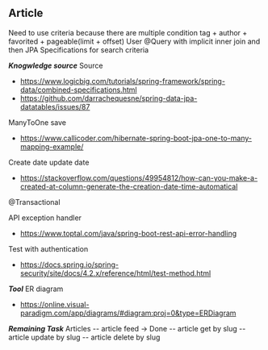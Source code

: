 **Article**
-
Need to use criteria because there are multiple condition
tag + author + favorited + pageable(limit + offset)
User @Query with implicit inner join 
and then JPA Specifications for search criteria

**_Knogwledge source_**
Source
- https://www.logicbig.com/tutorials/spring-framework/spring-data/combined-specifications.html
- https://github.com/darrachequesne/spring-data-jpa-datatables/issues/87

ManyToOne save
- https://www.callicoder.com/hibernate-spring-boot-jpa-one-to-many-mapping-example/

Create date update date
- https://stackoverflow.com/questions/49954812/how-can-you-make-a-created-at-column-generate-the-creation-date-time-automatical

@Transactional

API exception handler
- https://www.toptal.com/java/spring-boot-rest-api-error-handling

Test with authentication
- https://docs.spring.io/spring-security/site/docs/4.2.x/reference/html/test-method.html

**_Tool_**
ER diagram
- https://online.visual-paradigm.com/app/diagrams/#diagram:proj=0&type=ERDiagram

**_Remaining Task_**
Articles
-- article feed -> Done
-- article get by slug
-- article update by slug
-- article delete by slug